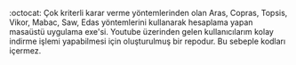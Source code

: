 :octocat: Çok kriterli karar verme yöntemlerinden  olan Aras, Copras, Topsis, Vikor, Mabac, Saw, Edas  yöntemlerini kullanarak hesaplama yapan masaüstü uygulama exe'si.
Youtube üzerinden gelen kullanıcılarım kolay indirme işlemi yapabilmesi için oluşturulmuş bir repodur. Bu sebeple kodları içermez.
